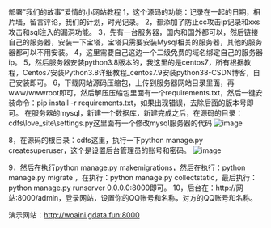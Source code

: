 部署”我们的故事”爱情的小网站教程
1，这个源码的功能：记录在一起的日期，相片墙，留言评论，我们的计划，时光记录。
2，都添加了防止cc攻击ip记录和xxs攻击和sql注入的漏洞功能。
3，先有一台服务器，国内和国外都可以，然后链接自己的服务器，安装一下宝塔，宝塔只需要安装Mysql相关的服务器，其他的服务器都可以不用安装。
4，这里需要自己这边一个二级免费的域名绑定自己的服务器ip。
5，然后服务器安装python3.8版本的，我这里的是centos7，所有根据教程，Centos7安装Python3.8详细教程_centos7.9安装python38-CSDN博客，自己安装即可。
6，下载网站源码压缩包，上传到服务器网站目录里面，再www/wwwroot即可，然后解压压缩包里面有一个requirements.txt，然后一键安装命令：pip install -r requirements.txt，如果出现错误，去除后面的版本号即可。
在服务器的mysql，新建一个数据库，新建完成之后，在源码的目录：cdfs\love_site\settings.py这里面有一个修改mysql服务器的代码
![image](https://github.com/user-attachments/assets/c79ad577-fd7f-4828-9029-caaf59349226)

8，在源码的根目录：cdfs这里，执行一下python manage.py createsuperuser，这个是设置后台管理员的账号和密码。
![image](https://github.com/user-attachments/assets/6adfcf81-fee6-4453-b352-ebb3457d09a2)

9，然后在执行python manage.py makemigrations，然后在执行：python manage.py migrate ，在执行：python manage.py collectstatic，最后执行：python manage.py runserver 0.0.0.0:8000即可。
10，后台在：http://网站:8000/admin，登录网站，设置你的QQ账号和名称，对方的QQ账号和名称。

演示网站：http://woaini.gdata.fun:8000

